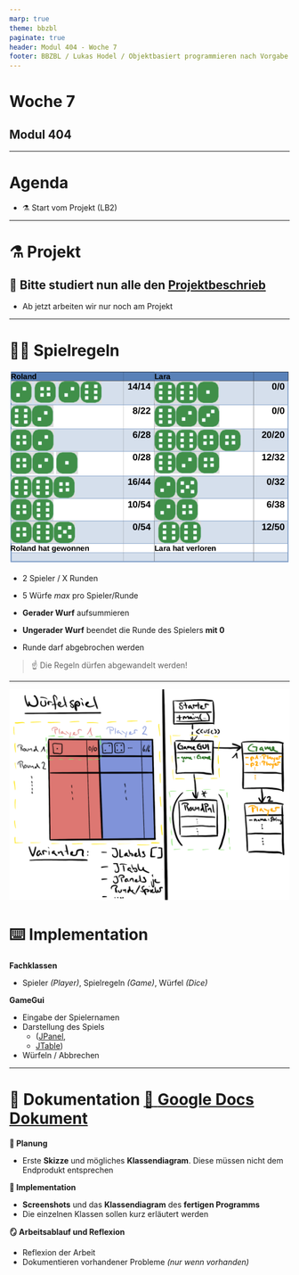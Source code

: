 ```yaml
---
marp: true
theme: bbzbl
paginate: true
header: Modul 404 - Woche 7
footer: BBZBL / Lukas Hodel / Objektbasiert programmieren nach Vorgabe
---
```


<!-- _class: big center -->

# Woche 7
## Modul 404

---

<!-- _class: big emoji-list -->

# Agenda

- :alembic: Start vom Projekt (LB2)

---

<!-- _class: big -->

# :alembic: Projekt 

## <!--fit--> :book: Bitte studiert nun alle den [Projektbeschrieb](https://codingluke.github.io/bbzbl-modul-404/docs/beurteilungen/lb2)

- Ab jetzt arbeiten wir nur noch am Projekt

---

# :policeman: Spielregeln

![bg fit right](./images/Projekt-GUI.png)

- 2 Spieler / X Runden

- 5 Würfe _max_ pro Spieler/Runde
- **Gerader Wurf** aufsummieren
- **Ungerader Wurf** beendet die Runde des Spielers **mit 0**
- Runde darf abgebrochen werden

> :point_up: Die Regeln dürfen abgewandelt werden!

---

![bg fit right](./images/projekt-beispiel-uml.png)

# :keyboard: Implementation

**Fachklassen**

- Spieler _(Player)_, Spielregeln _(Game)_, Würfel _(Dice)_

**GameGui**

- Eingabe der Spielernamen
- Darstellung des Spiels
    - ([JPanel](https://codingluke.github.io/bbzbl-modul-404/docs/aufgaben-swing/jpanel), 
    - [JTable](https://sites.google.com/bbzbl-it.ch/modul404-lh/themen/ui/jtable))
- Würfeln / Abbrechen

---

# :pencil: Dokumentation [:book: **Google Docs Dokument**](https://docs.google.com/document/d/1mD7wykSI7ge63gUXXk2SVPEKErBKok09cdiTBuET7VQ/edit)

**:triangular_ruler: Planung**

- Erste **Skizze** und mögliches **Klassendiagram**. Diese müssen nicht dem Endprodukt entsprechen

**:hammer: Implementation**

- **Screenshots** und das **Klassendiagram** des **fertigen Programms** 
- Die einzelnen Klassen sollen kurz erläutert werden

**:mirror: Arbeitsablauf und Reflexion** 

- Reflexion der Arbeit
- Dokumentieren vorhandener Probleme _(nur wenn vorhanden)_
